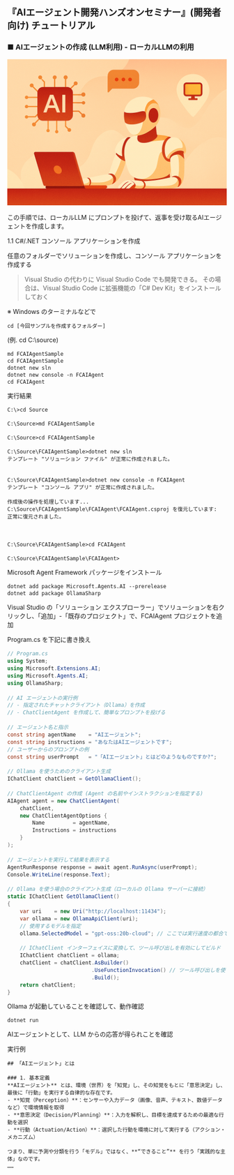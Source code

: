 ## 『AIエージェント開発ハンズオンセミナー』(開発者向け) チュートリアル

### ■ AIエージェントの作成 (LLM利用) - ローカルLLMの利用
![AIエージェントの作成 (LLM利用) - ローカルLLMの利用](./Images/tutorial_banner_11.png)

この手順では、ローカルLLM にプロンプトを投げて、返事を受け取るAIエージェントを作成します。

1.1 C#/.NET コンソール アプリケーションを作成

任意のフォルダーでソリューションを作成し、コンソール アプリケーションを作成する

>Visual Studio の代わりに Visual Studio Code でも開発できる。
>その場合は、Visual Studio Code に拡張機能の「C# Dev Kit」をインストールしておく

※ Windows のターミナルなどで

```console
cd [今回サンプルを作成するフォルダー]
```
(例. cd C:\source)

```console
md FCAIAgentSample
cd FCAIAgentSample
dotnet new sln
dotnet new console -n FCAIAgent
cd FCAIAgent
```

実行結果
```console
C:\>cd Source

C:\Source>md FCAIAgentSample

C:\Source>cd FCAIAgentSample

C:\Source\FCAIAgentSample>dotnet new sln
テンプレート "ソリューション ファイル" が正常に作成されました。


C:\Source\FCAIAgentSample>dotnet new console -n FCAIAgent
テンプレート "コンソール アプリ" が正常に作成されました。

作成後の操作を処理しています...
C:\Source\FCAIAgentSample\FCAIAgent\FCAIAgent.csproj を復元しています:
正常に復元されました。



C:\Source\FCAIAgentSample>cd FCAIAgent

C:\Source\FCAIAgentSample\FCAIAgent>
```

Microsoft Agent Framework パッケージをインストール

```console
dotnet add package Microsoft.Agents.AI --prerelease
dotnet add package OllamaSharp
```

Visual Studio の「ソリューション エクスプローラー」でソリューションを右クリックし、「追加」-「既存のプロジェクト」で、FCAIAgent プロジェクトを追加

Program.cs を下記に書き換え

```csharp
// Program.cs
using System;
using Microsoft.Extensions.AI;
using Microsoft.Agents.AI;
using OllamaSharp;

// AI エージェントの実行例
// - 指定されたチャットクライアント（Ollama）を作成
// - ChatClientAgent を作成して、簡単なプロンプトを投げる

// エージェント名と指示
const string agentName    = "AIエージェント";
const string instructions = "あなたはAIエージェントです";
// ユーザーからのプロンプトの例
const string userPrompt   = "「AIエージェント」とはどのようなものですか?";

// Ollama を使うためのクライアント生成
IChatClient chatClient = GetOllamaClient();

// ChatClientAgent の作成 (Agent の名前やインストラクションを指定する)
AIAgent agent = new ChatClientAgent(
    chatClient,
    new ChatClientAgentOptions {
        Name         = agentName,
        Instructions = instructions
    }
);

// エージェントを実行して結果を表示する
AgentRunResponse response = await agent.RunAsync(userPrompt);
Console.WriteLine(response.Text);

// Ollama を使う場合のクライアント生成（ローカルの Ollama サーバーに接続）
static IChatClient GetOllamaClient()
{
    var uri    = new Uri("http://localhost:11434");
    var ollama = new OllamaApiClient(uri);
    // 使用するモデルを指定
    ollama.SelectedModel = "gpt-oss:20b-cloud"; // ここでは実行速度の都合でクラウドのものを選択しているが、ローカルLLMの場合は "gemma3:latest" など

    // IChatClient インターフェイスに変換して、ツール呼び出しを有効にしてビルド
    IChatClient chatClient = ollama;
    chatClient = chatClient.AsBuilder()
                           .UseFunctionInvocation() // ツール呼び出しを使う
                           .Build();
    return chatClient;
}
```

Ollama が起動していることを確認して、動作確認

```console
dotnet run
```

AIエージェントとして、LLM からの応答が得られことを確認

実行例
```console
## 「AIエージェント」とは

### 1. 基本定義
**AIエージェント** とは、環境（世界）を「知覚」し、その知覚をもとに「意思決定」し、最後に「行動」を実行する自律的な存在です。
- **知覚（Perception）**：センサーや入力データ（画像、音声、テキスト、数値データなど）で環境情報を取得
- **意思決定（Decision/Planning）**：入力を解釈し、目標を達成するための最適な行動を選択
- **行動（Actuation/Action）**：選択した行動を環境に対して実行する（アクション・メカニズム）

つまり、単に予測や分類を行う「モデル」ではなく、**“できること”** を行う「実践的な主体」なのです。
……
```
